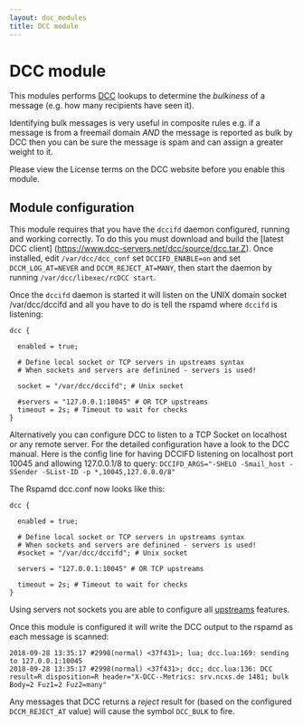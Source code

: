 ```yaml
---
layout: doc_modules
title: DCC module
---
```

# DCC module

This modules performs [DCC](http://www.dcc-servers.net/dcc/) lookups to determine
the *bulkiness* of a message (e.g. how many recipients have seen it).

Identifying bulk messages is very useful in composite rules e.g. if a message is
from a freemail domain *AND* the message is reported as bulk by DCC then you can
be sure the message is spam and can assign a greater weight to it.

Please view the License terms on the DCC website before you enable this module.

## Module configuration

This module requires that you have the `dccifd` daemon configured, running and
working correctly.  To do this you must download and build the [latest DCC client]
(https://www.dcc-servers.net/dcc/source/dcc.tar.Z).  Once installed, edit
`/var/dcc/dcc_conf` set `DCCIFD_ENABLE=on` and set `DCCM_LOG_AT=NEVER` and
`DCCM_REJECT_AT=MANY`, then start the daemon by running `/var/dcc/libexec/rcDCC start`.

Once the `dccifd` daemon is started it will listen on the UNIX domain socket /var/dcc/dccifd
and all you have to do is tell the rspamd where `dccifd` is listening:

~~~ucl
dcc {

  enabled = true;

  # Define local socket or TCP servers in upstreams syntax
  # When sockets and servers are definined - servers is used!

  socket = "/var/dcc/dccifd"; # Unix socket

  #servers = "127.0.0.1:10045" # OR TCP upstreams
  timeout = 2s; # Timeout to wait for checks
}
~~~

Alternatively you can configure DCC to listen to a TCP Socket on localhost or any remote server.
For the detailed configuration have a look to the DCC manual. Here is the config line for having DCCIFD
listening on localhost port 10045 and allowing 127.0.0.1/8 to query:
`DCCIFD_ARGS="-SHELO -Smail_host -SSender -SList-ID -p *,10045,127.0.0.0/8"`

The Rspamd dcc.conf now looks like this:

~~~ucl
dcc {

  enabled = true;

  # Define local socket or TCP servers in upstreams syntax
  # When sockets and servers are definined - servers is used!
  #socket = "/var/dcc/dccifd"; # Unix socket

  servers = "127.0.0.1:10045" # OR TCP upstreams

  timeout = 2s; # Timeout to wait for checks
}
~~~

Using servers not sockets you are able to configure all [upstreams](https://rspamd.com/doc/configuration/upstream.html) features.


Once this module is configured it will write the DCC output to the rspamd as each
message is scanned:


~~~
2018-09-28 13:35:17 #2998(normal) <37f431>; lua; dcc.lua:169: sending to 127.0.0.1:10045
2018-09-28 13:35:17 #2998(normal) <37f431>; dcc; dcc.lua:136: DCC result=R disposition=R header="X-DCC--Metrics: srv.ncxs.de 1481; bulk Body=2 Fuz1=2 Fuz2=many"
~~~

Any messages that DCC returns a *reject* result for (based on the configured `DCCM_REJECT_AT`
value) will cause the symbol `DCC_BULK` to fire.

